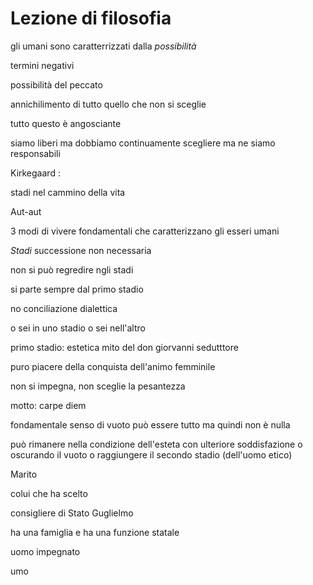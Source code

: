 # Lezione di filosofia

gli umani sono caratterrizzati dalla _possibilità_


termini negativi

possibilità del peccato


annichilimento di tutto quello che non si sceglie

tutto questo è angosciante

siamo liberi ma dobbiamo continuamente scegliere ma ne siamo responsabili

Kirkegaard :

stadi nel cammino della vita

Aut-aut

3 modi di vivere fondamentali che caratterizzano gli esseri umani

_Stadi_ 
successione non necessaria

non si può regredire ngli stadi

si parte sempre dal primo stadio

no conciliazione dialettica

o sei in uno stadio  o sei nell'altro


primo stadio: estetica
mito del don giorvanni
sedutttore

puro piacere della conquista dell'animo femminile

non si impegna, non sceglie la pesantezza


motto: carpe diem

fondamentale senso di vuoto
può essere tutto ma quindi non è nulla

può rimanere nella condizione dell'esteta con ulteriore soddisfazione o oscurando il vuoto o raggiungere il secondo stadio (dell'uomo etico)

Marito

colui che ha scelto


consigliere di Stato Guglielmo 

ha una famiglia e ha una funzione statale

uomo impegnato

umo 
<!--stackedit_data:
eyJoaXN0b3J5IjpbLTE1MDgwMTU3OTUsLTE2MjE0NDc3NCw5Nj
g1NDk5MDUsMTY4MzMxMDkzNF19
-->